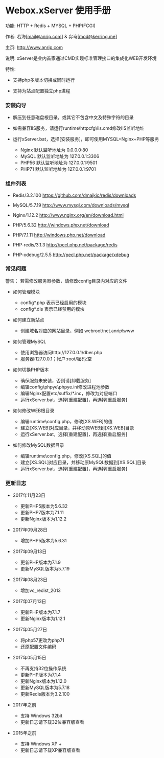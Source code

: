# Webox.xServer 使用手册

功能: HTTP + Redis + MYSQL + PHP(FCGI)

作者: 若海[mail@anrip.com] & 尛岢[mod@kerring.me]

主页: http://www.anrip.com

说明: xServer是业内首家通过CMD实现标准管理接口的集成化WEB开发环境

特性:

 - 支持php多版本切换或同时运行

 - 支持为站点配置独立php进程

### 安装向导

- 解压到任意磁盘根目录，或其它不包含中文及特殊字符的目录

- 如需兼容IIS服务，请运行runtime\httpcfg\iis.cmd修改IIS监听地址

- 运行xServer.bat，选择[安装服务]，即可使用MYSQL+Nginx+PHP等服务

  - Nginx 默认监听地址为 0.0.0.0:80
  - MySQL 默认监听地址为 127.0.0.1:3306
  - PHP56 默认监听地址为 127.0.0.1:9501
  - PHP71 默认监听地址为 127.0.0.1:9701

### 组件列表

- Redis/3.2.100               https://github.com/dmajkic/redis/downloads

- MySQL/5.7.19                http://www.mysql.com/downloads/mysql

- Nginx/1.12.2                http://www.nginx.org/en/download.html

- PHP/5.6.32                  http://windows.php.net/download
- PHP/7.1.11                  http://windows.php.net/download

- PHP-redis/3.1.3             http://pecl.php.net/package/redis
- PHP-xdebug/2.5.5            http://pecl.php.net/package/xdebug

### 常见问题

警告：
  若需修改服务器参数，请修改config目录内对应的文件

- 如何管理模块
  - config\*.php 表示已经启用的模块
  - config\*.dis 表示已经禁用的模块

- 如何建立新站点
  - 创建域名对应的网站目录，例如 webroot\net.anrip\www

- 如何管理MySQL
  - 使用浏览器访问http://127.0.0.1/dber.php
  - 服务器:127.0.0.1；帐户:root/密码:空

- 如何切换PHP版本
  - 确保服务未安装，否则请[卸载服务]
  - 编辑config\phpye\phpye.ini修改进程池参数
  - 编辑Nginx配置etc/suffix/*.inc，修改为对应端口
  - 运行xServer.bat，选择[重建配置]，再选择[重启服务]

- 如何修改WEB根目录
  - 编辑runtime\config.php，修改[XS.WEB]的值
  - 建立[XS.WEB]对应目录，并移动原WEB到[XS.WEB]目录
  - 运行xServer.bat，选择[重建配置]，再选择[重启服务]

- 如何修改MySQL数据目录
  - 编辑runtime\config.php，修改[XS.SQL]的值
  - 建立[XS.SQL]对应目录，并移动原MySQL数据到[XS.SQL]目录
  - 运行xServer.bat，选择[重建配置]，再选择[重启服务]

### 更新日志

- 2017年11月23日
  - 更新PHP5版本为5.6.32
  - 更新PHP7版本为7.1.11
  - 更新Nginx版本为1.12.2

- 2017年09月28日
  - 增加PHP5版本为5.6.31

- 2017年09月13日
  - 更新PHP版本为7.1.9
  - 更新MySQL版本为5.7.19

- 2017年08月23日
  - 增加vc_redist_2013

- 2017年07月13日
  - 更新PHP版本为7.1.7
  - 更新Nginx版本为1.12.1

- 2017年05月27日
  - 将php57更改为php71
  - 还原配置文件编码

- 2017年05月15日
  - 不再支持32位操作系统
  - 更新PHP版本为7.1.4
  - 更新Nginx版本为1.12.0
  - 更新MySQL版本为5.7.18
  - 更新Redis版本为3.2.100

- 2017年之前
  - 支持 Windows 32bit
  - 更新日志请下载32位兼容版查看

- 2015年之前
  - 支持 Windows XP +
  - 更新日志请下载XP兼容版查看
